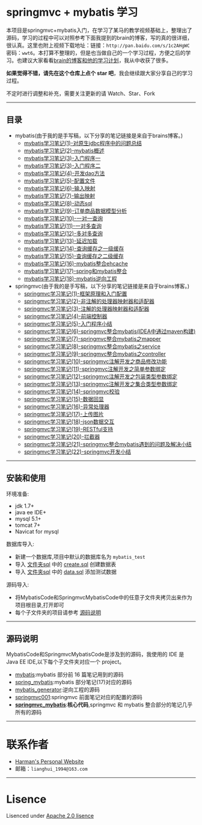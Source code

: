 # springmvc + mybatis 学习

本项目是springmvc+mybatis入门，在学习了某马的教学视频基础上，整理出了源码，学习的过程中可以对照参考下面我提到的brain的博客，写的真的很详细，很认真。这里也附上视频下载地址：链接：`http://pan.baidu.com/s/1c2AHgWC` 密码：`wwt6`。本打算不整理的，但是也当做自己的一个学习过程，方便之后的学习。也建议大家看看[brain的博客和他的学习计划](http://brianway.github.io/category/#project)，我从中收获了很多。

**如果觉得不错，请先在这个仓库上点个 star 吧**，我会继续跟大家分享自己的学习过程。

不定时进行调整和补充，需要关注更新的请 Watch、Star、Fork

-----

## 目录

  - mybatis(由于我的是手写稿，以下分享的笔记链接是来自于brains博客。)
    - [mybatis学习笔记(1)-对原生jdbc程序中的问题总结](http://brianway.github.io/2016/03/08/mybatis-learn-1-jdbc-summary/)
    - [mybatis学习笔记(2)-mybatis概述](http://brianway.github.io/2016/03/08/mybatis-learn-2-mybatis-summary/)
    - [mybatis学习笔记(3)-入门程序一](http://brianway.github.io/2016/03/08/mybatis-learn-3-starting-1/)
    - [mybatis学习笔记(3)-入门程序二](http://brianway.github.io/2016/03/08/mybatis-learn-3-starting-2/)
    - [mybatis学习笔记(4)-开发dao方法](http://brianway.github.io/2016/03/08/mybatis-learn-4-dao/)
    - [mybatis学习笔记(5)-配置文件](http://brianway.github.io/2016/03/08/mybatis-learn-5-configuration/)
    - [mybatis学习笔记(6)-输入映射](http://brianway.github.io/2016/03/08/mybatis-learn-6-input-mapping/)
    - [mybatis学习笔记(7)-输出映射](http://brianway.github.io/2016/03/08/mybatis-learn-7-output-mapping/)
    - [mybatis学习笔记(8)-动态sql](http://brianway.github.io/2016/03/08/mybatis-learn-8-dynamic-sql/)
    - [mybatis学习笔记(9)-订单商品数据模型分析](http://brianway.github.io/2016/03/08/mybatis-learn-9-model-analysis/)
    - [mybatis学习笔记(10)-一对一查询](http://brianway.github.io/2016/03/08/mybatis-learn-10-one-to-one/)
    - [mybatis学习笔记(11)-一对多查询](http://brianway.github.io/2016/03/08/mybatis-learn-11-one-to-many/)
    - [mybatis学习笔记(12)-多对多查询](http://brianway.github.io/2016/03/08/mybatis-learn-12-many-to-many/)
    - [mybatis学习笔记(13)-延迟加载](http://brianway.github.io/2016/03/08/mybatis-learn-13-lazeloading/)
    - [mybatis学习笔记(14)-查询缓存之一级缓存](http://brianway.github.io/2016/03/08/mybatis-learn-14-Cache/)
    - [mybatis学习笔记(15)-查询缓存之二级缓存](http://brianway.github.io/2016/03/08/mybatis-learn-15-Secondary-Cache/)
    - [mybatis学习笔记(16)-mybatis整合ehcache](http://brianway.github.io/2016/03/08/mybatis-learn-16-ehcache/)
    - [mybatis学习笔记(17)-spring和mybatis整合](http://brianway.github.io/2016/03/08/mybatis-learn-17-integrate-spring/)
    - [mybatis学习笔记(18)-mybatis逆向工程](http://brianway.github.io/2016/03/08/mybatis-learn-18-Reverse-Engineering/)
  - springmvc(由于我的是手写稿，以下分享的笔记链接是来自于brains博客。)
    - [springmvc学习笔记(1)-框架原理和入门配置](http://brianway.github.io/2016/03/30/springmvc-learn-1-Frame-start/)
    - [springmvc学习笔记(2)-非注解的处理器映射器和适配器](http://brianway.github.io/2016/03/30/springmvc-learn-2-Non-annotation/)   
    - [springmvc学习笔记(3)-注解的处理器映射器和适配器](http://brianway.github.io/2016/03/30/springmvc-learn-3-Annotation/)
    - [springmvc学习笔记(4)-前端控制器](http://brianway.github.io/2016/03/30/springmvc-learn-4-Front-controller/)
    - [springmvc学习笔记(5)-入门程序小结](http://brianway.github.io/2016/03/30/springmvc-learn-5-Start-Summary/)
    - [springmvc学习笔记(6)-springmvc整合mybatis(IDEA中通过maven构建)](http://brianway.github.io/2016/03/30/springmvc-learn-6-integrate-mybatis/)
    - [springmvc学习笔记(7)-springmvc整合mybatis之mapper](http://brianway.github.io/2016/03/30/springmvc-learn-7-mapper/)
    - [springmvc学习笔记(8)-springmvc整合mybatis之service](http://brianway.github.io/2016/03/30/springmvc-learn-8-service/)
    - [springmvc学习笔记(9)-springmvc整合mybatis之controller](http://brianway.github.io/2016/03/30/springmvc-learn-9-controller/)
    - [springmvc学习笔记(10)-springmvc注解开发之商品修改功能](http://brianway.github.io/2016/03/30/springmvc-learn-10-annotation-sample/)
    - [springmvc学习笔记(11)-springmvc注解开发之简单参数绑定](http://brianway.github.io/2016/03/30/springmvc-learn-11-annotation-simple-param-binding/)
    - [springmvc学习笔记(12)-springmvc注解开发之包装类型参数绑定](http://brianway.github.io/2016/03/30/springmvc-learn-12-annotation-pack-param-binding/)
    - [springmvc学习笔记(13)-springmvc注解开发之集合类型参数绑定](http://brianway.github.io/2016/03/30/springmvc-learn-13-annotation-collection-param-binding/)
    - [springmvc学习笔记(14)-springmvc校验](http://brianway.github.io/2016/03/30/springmvc-learn-14-validation/)
    - [springmvc学习笔记(15)-数据回显](http://brianway.github.io/2016/03/30/springmvc-learn-15-data-echo/)
    - [springmvc学习笔记(16)-异常处理器](http://brianway.github.io/2016/03/30/springmvc-learn-16-exception/)
    - [springmvc学习笔记(17)-上传图片](http://brianway.github.io/2016/03/30/springmvc-learn-17-picture-upload/)
    - [springmvc学习笔记(18)-json数据交互](http://brianway.github.io/2016/03/30/springmvc-learn-18-json-interaction/)
    - [springmvc学习笔记(19)-RESTful支持](http://brianway.github.io/2016/03/30/springmvc-learn-19-RESTful-support/)
    - [springmvc学习笔记(20)-拦截器](http://brianway.github.io/2016/03/30/springmvc-learn-20-interceptor/)
    - [springmvc学习笔记(21)-springmvc整合mybatis遇到的问题及解决小结](http://brianway.github.io/2016/03/30/springmvc-learn-21-debug-summary/)
    - [springmvc学习笔记(22)-springmvc开发小结](http://brianway.github.io/2016/03/30/springmvc-learn-22-developing-summary/)

	
-----

## 安装和使用

环境准备:

- jdk 1.7+
- java ee IDE+
- mysql 5.1+
- tomcat 7+
- Navicat  for mysql

数据库导入:

- 新建一个数据库,项目中默认的数据库名为 `mybatis_test`
- 导入 [文件夹sql](/sql) 中的 [create.sql](/sql/create.sql) 创建数据表
- 导入 [文件夹sql](/sql) 中的 [data.sql](/sql/data.sql) 添加测试数据

源码导入:

- 将MybatisCode和SpringmvcMybatisCode中的任意子文件夹拷贝出来作为项目根目录,打开即可
- 每个子文件夹的项目请参考 [源码说明](#源码说明)




-----

## 源码说明

MybatisCode和SpringmvcMybatisCode是涉及到的源码，我使用的 IDE 是 Java EE IDE,以下每个子文件夹对应一个 project。

- [mybatis](/MybatisCode/mybatis):mybatis 部分前 16 篇笔记用到的源码
- [spring_mybatis](/MybatisCode/spring_mybatis):mybatis 部分笔记(17)对应的源码
- [mybatis_generator](/MybatisCode/mybatis_generator):逆向工程的源码
- [springmvc001](/SpringmvcMybatisCode/springmvc001):springmvc 前面笔记对应的配置的源码
- [**springmvc_mybatis**](/SpringmvcMybatisCode/springmvc_mybatis):**核心代码**,springmvc 和 mybatis 整合部分的笔记几乎所有的源码


-----

# 联系作者

- [Harman's Personal Website](http://harmansecurity.cn/)
- 邮箱：`lianghui_1994@163.com`

-----

# Lisence

Lisenced under [Apache 2.0 lisence](http://opensource.org/licenses/Apache-2.0)